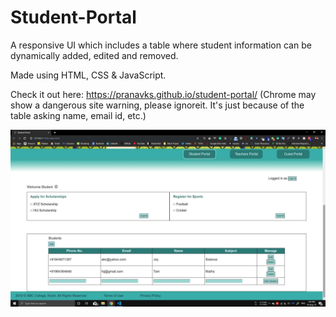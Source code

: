 # Student-Portal

A responsive UI which includes a table where student information can be dynamically added, edited and removed.

Made using HTML, CSS & JavaScript.

Check it out here:
https://pranavks.github.io/student-portal/
(Chrome may show a dangerous site warning, please ignoreit. It's just because of the table asking name, email id, etc.)

![Screenshot](https://github.com/pranavks/student-portal/blob/master/images/student-portal.jpg)

